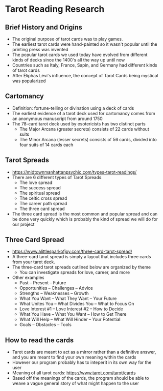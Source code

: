 # Tarot Reading Research

## Brief History and Origins
- The original purpose of tarot cards was to play games.
- The earliest tarot cards were hand-painted so it wasn't popular until the printing press was invented
- The popular tarot cards we used today have evolved from different kinds of decks since the 1400's all the way up until now
- Countries such as Italy, France, Sapin, and Germany had different kinds of tarot cards
- After Éliphas Lévi's influence, the concept of Tarot Cards being mystical was popularized

## Cartomancy

- Definition: fortune-telling or divination using a deck of cards
- The earliest evidence of a tarot deck used for cartomancy comes from an anonymous manuscript from around 1750
- The 78-card tarot deck used by esotericists has two distinct parts
  - The Major Arcana (greater secrets) consists of 22 cards without suits
  - The Minor Arcana (lesser secrets) consists of 56 cards, divided into four suits of 14 cards each

## Tarot Spreads
- https://midtownmanhattanpsychic.com/types-tarot-readings/
- There are 6 different types of Tarot Spreads
  - The love spread
  - The success spread
  - The spiritual spread
  - The celtic cross spread
  - The career path spread
  - The three card spread
- The three card spread is the most common and popular spread and can be done very quickly which is probably the kind of spread we will do for our project

## Three Card Spread
- https://www.alittlesparkofjoy.com/three-card-tarot-spread/
- A three-card tarot spread is simply a layout that includes three cards from your tarot deck.
- The three-card tarot spreads outlined below are organized by theme
  - You can investigate spreads for love, career, and more
- Other examples
  - Past – Present – Future
  - Opportunities – Challenges – Advice
  - Strengths – Weaknesses – Growth
  - What You Want – What They Want – Your Future
  - What Unites You – What Divides You – What to Focus On
  - Love Interest #1 – Love Interest #2 – How to Decide
  - What You Have – What You Want – How to Get There
  - What Will Help – What Will Hinder – Your Potential
  - Goals – Obstacles – Tools
## How to read the cards
-  Tarot cards are meant to act as a mirror rather than a definitive answer, and you are meant to find your own meaning within the cards
-  However our program probably has to inteperit in its own way for the user
-  Meaning of all tarot cards: https://www.tarot.com/tarot/cards
-  Based off the meanings of the cards, the program should be able to weave a vague general story of what might happen to the user
